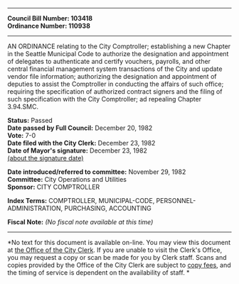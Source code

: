 * * * * *  
  
**Council Bill Number: [](#h0)[](#h2)103418**   
**Ordinance Number: 110938**  
  
* * * * *  
  
AN ORDINANCE relating to the City Comptroller; establishing a new Chapter in the Seattle Municipal Code to authorize the designation and appointment of delegates to authenticate and certify vouchers, payrolls, and other central financial management system transactions of the City and update vendor file information; authorizing the designation and appointment of deputies to assist the Comptroller in conducting the affairs of such office; requiring the specification of authorized contract signers and the filing of such specification with the City Comptroller; ad repealing Chapter 3.94.SMC.  
  
**Status:** Passed   
**Date passed by Full Council:** December 20, 1982   
**Vote:** 7-0   
**Date filed with the City Clerk:** December 23, 1982   
**Date of Mayor's signature:** December 23, 1982   
[(about the signature date)](/~public/approvaldate.htm)   
  
  
**Date introduced/referred to committee:** November 29, 1982   
**Committee:** City Operations and Utilities   
**Sponsor:** CITY COMPTROLLER   
  
**Index Terms:** COMPTROLLER, MUNICIPAL-CODE, PERSONNEL-ADMINISTRATION, PURCHASING, ACCOUNTING  
  
**Fiscal Note:** *(No fiscal note available at this time)*  
  
* * * * *  
  
*No text for this document is available on-line. You may view this document at [the Office of the City Clerk](http://www.seattle.gov/leg/clerk/contactUs.htm). If you are unable to visit the Clerk's Office, you may request a copy or scan be made for you by Clerk staff. Scans and copies provided by the Office of the City Clerk are subject to [copy fees](http://clerk.seattle.gov/~public/clerkfees.htm), and the timing of service is dependent on the availability of staff. *  
  
  
